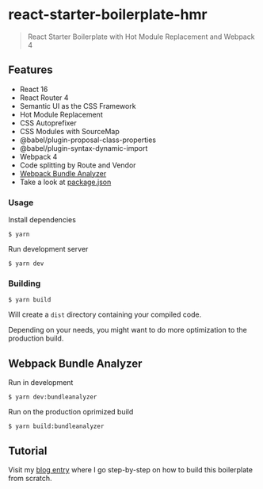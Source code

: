 # react-starter-boilerplate-hmr

> React Starter Boilerplate with Hot Module Replacement and Webpack 4

## Features

- React 16
- React Router 4
- Semantic UI as the CSS Framework
- Hot Module Replacement
- CSS Autoprefixer
- CSS Modules with SourceMap
- @babel/plugin-proposal-class-properties
- @babel/plugin-syntax-dynamic-import
- Webpack 4
- Code splitting by Route and Vendor
- [Webpack Bundle Analyzer](https://github.com/th0r/webpack-bundle-analyzer)
- Take a look at [package.json](https://github.com/code-machina/react-starter-boilerplate-pack/blob/master/package.json)

### Usage

Install dependencies

```
$ yarn
```

Run development server

```
$ yarn dev
```

### Building

```
$ yarn build
```

Will create a `dist` directory containing your compiled code.

Depending on your needs, you might want to do more optimization to the production build.

## Webpack Bundle Analyzer

Run in development

```
$ yarn dev:bundleanalyzer
```

Run on the production oprimized build

```
$ yarn build:bundleanalyzer
```

## Tutorial

Visit my [blog entry](https://medium.freecodecamp.org/learn-webpack-for-react-a36d4cac5060) where I go step-by-step on how to build this boilerplate from scratch.
